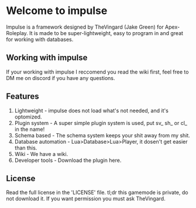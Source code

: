 # Welcome to impulse
Impulse is a framework designed by TheVingard (Jake Green) for Apex-Roleplay. It is made to be super-lightweight, easy to program in and great for working with databases.

## Working with impulse
If your working with impulse I reccomend you read the wiki first, feel free to DM me on discord if you have any questions.

## Features
1. Lightweight - impulse does not load what's not needed, and it's optomized.
2. Plugin system - A super simple plugin system is used, put sv_ sh_ or cl_ in the name!
3. Schema based - The schema system keeps your shit away from my shit.
4. Database automation - Lua>Database>Lua>Player, it dosen't get easier than this.
5. Wiki - We have a wiki.
6. Developer tools - Download the plugin here.

## License
Read the full license in the 'LICENSE' file.
tl;dr this gamemode is private, do not download it. If you want permission you must ask TheVingard.